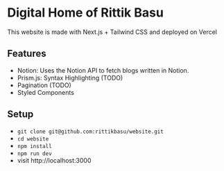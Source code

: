 
# Digital Home of Rittik Basu

This website is made with Next.js + Tailwind CSS and deployed on Vercel

## Features

* Notion: Uses the Notion API to fetch blogs written in Notion.
* Prism.js: Syntax Highlighting (TODO)
* Pagination (TODO)
* Styled Components

## Setup

* `git clone git@github.com:rittikbasu/website.git`
* `cd website`
* `npm install`
* `npm run dev`
* visit http://localhost:3000
